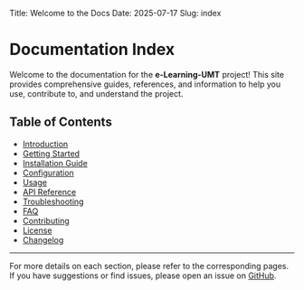 Title: Welcome to the Docs
Date: 2025-07-17
Slug: index

# Documentation Index

Welcome to the documentation for the **e-Learning-UMT** project! This site provides comprehensive guides, references, and information to help you use, contribute to, and understand the project.

## Table of Contents

- [Introduction](intro.md)
- [Getting Started](getting_started.md)
- [Installation Guide](installation.md)
- [Configuration](configuration.md)
- [Usage](usage.md)
- [API Reference](api_reference.md)
- [Troubleshooting](troubleshooting.md)
- [FAQ](faq.md)
- [Contributing](contributing.md)
- [License](license.md)
- [Changelog](changelog.md)

---

For more details on each section, please refer to the corresponding pages. If you have suggestions or find issues, please open an issue on [GitHub](https://github.com/e-Learning-UMT/documentation/issues).
